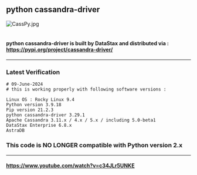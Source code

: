 ## python cassandra-driver
![CassPy.jpg](https://github.com/sarma1807/python-cassandra-driver/blob/master/CassPy.jpg) <br><br>

#### python cassandra-driver is built by DataStax and distributed via : https://pypi.org/project/cassandra-driver/

---

### Latest Verification

```
# 09-June-2024
# this is working properly with following software versions :

Linux OS : Rocky Linux 9.4
Python version 3.9.18
Pip version 21.2.3
python cassandra-driver 3.29.1
Apache Cassandra 3.11.x / 4.x / 5.x / including 5.0-beta1
DataStax Enterprise 6.8.x
AstraDB
```

### This code is NO LONGER compatible with Python version 2.x

---

#### https://www.youtube.com/watch?v=c34JLr5UNKE

